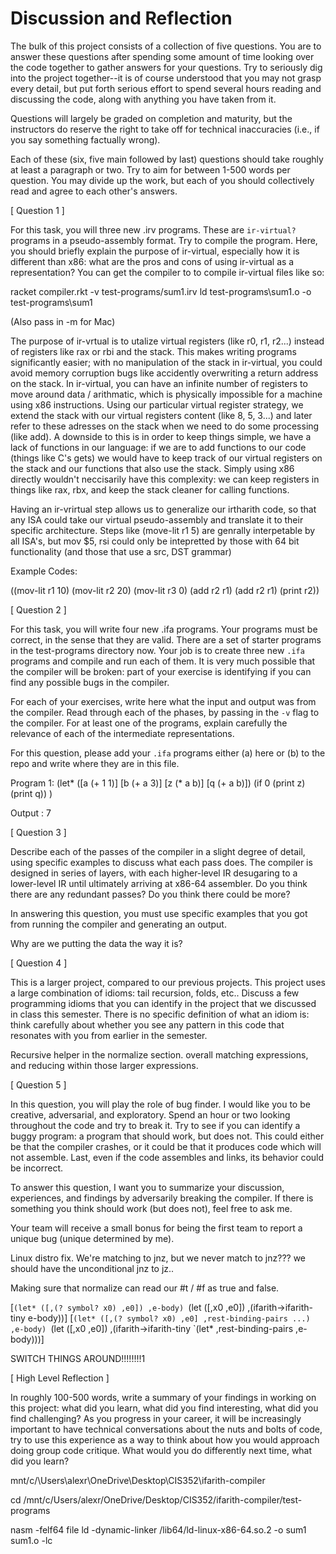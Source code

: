 # Discussion and Reflection


The bulk of this project consists of a collection of five
questions. You are to answer these questions after spending some
amount of time looking over the code together to gather answers for
your questions. Try to seriously dig into the project together--it is
of course understood that you may not grasp every detail, but put
forth serious effort to spend several hours reading and discussing the
code, along with anything you have taken from it.

Questions will largely be graded on completion and maturity, but the
instructors do reserve the right to take off for technical
inaccuracies (i.e., if you say something factually wrong).

Each of these (six, five main followed by last) questions should take
roughly at least a paragraph or two. Try to aim for between 1-500
words per question. You may divide up the work, but each of you should
collectively read and agree to each other's answers.

[ Question 1 ] 

For this task, you will three new .irv programs. These are
`ir-virtual?` programs in a pseudo-assembly format. Try to compile the
program. Here, you should briefly explain the purpose of ir-virtual,
especially how it is different than x86: what are the pros and cons of
using ir-virtual as a representation? You can get the compiler to to
compile ir-virtual files like so: 


racket compiler.rkt -v test-programs/sum1.irv 
ld test-programs\sum1.o -o test-programs\sum1

(Also pass in -m for Mac)

The purpose of ir-vrtual is to utalize virtual registers (like r0, r1, r2...)
instead of registers like rax or rbi and the stack. This makes writing programs 
significantly easier; with no manipulation of the stack in ir-virtual, you could avoid
memory corruption bugs like accidently overwriting a return address on the stack. 
In ir-virtual, you can have an infinite number of registers to move around data / arithmatic,
which is physically impossible for a machine using x86 instructions. Using our particular
virtual register strategy, we extend the stack with our virtual registers content (like 8, 5, 3...)
and later refer to these adresses on the stack when we need to do some processing (like add). A downside to this is in order to 
keep things simple, we have
a lack of functions in our language: if we are to add functions to our code (things like C's gets) we would have to
keep track of our virtual registers on the stack and our functions that also use the stack. Simply using x86 directly
wouldn't neccisarily have this complexity: we can keep registers in things like rax, rbx, and keep the stack cleaner for calling
functions.

Having an ir-vrirtual step allows us to generalize our irtharith code, so that any
ISA could take our virtual pseudo-assembly and translate it to their specific
architecture. Steps like (move-lit r1 5) are genrally interpetable by all ISA's, but
mov $5, rsi could only be intepretted by those with 64 bit functionality (and those that use a src, DST grammar)

Example Codes:

((mov-lit r1 10)
(mov-lit r2 20)
(mov-lit r3 0)
(add r2 r1)
(add r2 r1)
(print r2))




[ Question 2 ] 

For this task, you will write four new .ifa programs. Your programs
must be correct, in the sense that they are valid. There are a set of
starter programs in the test-programs directory now. Your job is to
create three new `.ifa` programs and compile and run each of them. It
is very much possible that the compiler will be broken: part of your
exercise is identifying if you can find any possible bugs in the
compiler.

For each of your exercises, write here what the input and output was
from the compiler. Read through each of the phases, by passing in the
`-v` flag to the compiler. For at least one of the programs, explain
carefully the relevance of each of the intermediate representations.

For this question, please add your `.ifa` programs either (a) here or
(b) to the repo and write where they are in this file.

Program 1:
(let* ([a (+ 1 1)]
        [b (+ a 3)]
        [z (* a b)]
        [q (+ a b)])
        (if 0 (print z) (print q))
        )

Output : 7

[ Question 3 ] 

Describe each of the passes of the compiler in a slight degree of
detail, using specific examples to discuss what each pass does. The
compiler is designed in series of layers, with each higher-level IR
desugaring to a lower-level IR until ultimately arriving at x86-64
assembler. Do you think there are any redundant passes? Do you think
there could be more?

In answering this question, you must use specific examples that you
got from running the compiler and generating an output.

Why are we putting the  data the way it is?

[ Question 4 ] 

This is a larger project, compared to our previous projects. This
project uses a large combination of idioms: tail recursion, folds,
etc.. Discuss a few programming idioms that you can identify in the
project that we discussed in class this semester. There is no specific
definition of what an idiom is: think carefully about whether you see
any pattern in this code that resonates with you from earlier in the
semester.

Recursive helper in the normalize section.
overall matching expressions, and reducing within those larger expressions.

[ Question 5 ] 

In this question, you will play the role of bug finder. I would like
you to be creative, adversarial, and exploratory. Spend an hour or two
looking throughout the code and try to break it. Try to see if you can
identify a buggy program: a program that should work, but does
not. This could either be that the compiler crashes, or it could be
that it produces code which will not assemble. Last, even if the code
assembles and links, its behavior could be incorrect.

To answer this question, I want you to summarize your discussion,
experiences, and findings by adversarily breaking the compiler. If
there is something you think should work (but does not), feel free to
ask me.

Your team will receive a small bonus for being the first team to
report a unique bug (unique determined by me).


Linux distro fix.
We're matching to jnz, but we never match to jnz???
we should have the unconditional jnz to jz..

Making sure that normalize can read our #t / #f as true and false.

[`(let* ([,(? symbol? x0) ,e0]) ,e-body) `(let ([,x0 ,e0]) ,(ifarith->ifarith-tiny e-body))]
    [`(let* ([,(? symbol? x0) ,e0] ,rest-binding-pairs ...) ,e-body) `(let ([,x0 ,e0]) ,(ifarith->ifarith-tiny `(let* ,rest-binding-pairs ,e-body)))]
    

SWITCH THINGS AROUND!!!!!!!!1

[ High Level Reflection ] 

In roughly 100-500 words, write a summary of your findings in working
on this project: what did you learn, what did you find interesting,
what did you find challenging? As you progress in your career, it will
be increasingly important to have technical conversations about the
nuts and bolts of code, try to use this experience as a way to think
about how you would approach doing group code critique. What would you
do differently next time, what did you learn?

mnt/c/\Users\alexr\OneDrive\Desktop\CIS352\ifarith-compiler

cd /mnt/c/Users/alexr/OneDrive/Desktop/CIS352/ifarith-compiler/test-programs

nasm -felf64 file
ld -dynamic-linker /lib64/ld-linux-x86-64.so.2 -o sum1 sum1.o -lc